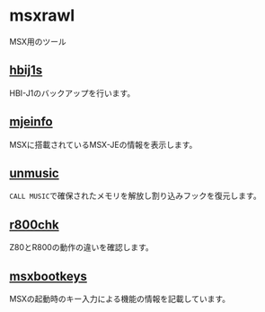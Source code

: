 ﻿
# msxrawl

MSX用のツール

## [hbij1s](https://github.com/uniabis/msxrawl/tree/main/hbij1s)

HBI-J1のバックアップを行います。

## [mjeinfo](https://github.com/uniabis/msxrawl/tree/main/mjeinfo)

MSXに搭載されているMSX-JEの情報を表示します。

## [unmusic](https://github.com/uniabis/msxrawl/tree/main/unmusic)

```CALL MUSIC```で確保されたメモリを解放し割り込みフックを復元します。

## [r800chk](https://github.com/uniabis/msxrawl/tree/main/r800chk)

Z80とR800の動作の違いを確認します。

## [msxbootkeys](https://github.com/uniabis/msxrawl/tree/main/msxbootkeys)

MSXの起動時のキー入力による機能の情報を記載しています。
